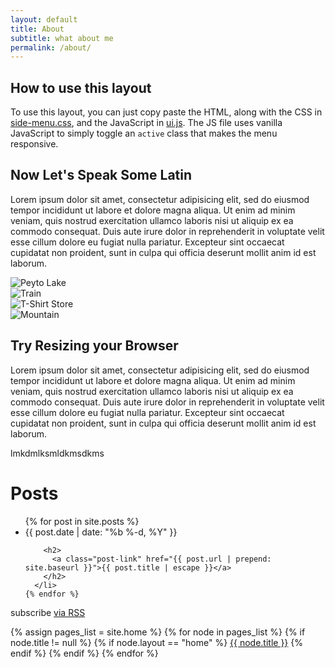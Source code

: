 ```yaml
---
layout: default
title: About
subtitle: what about me
permalink: /about/
---
```


<h2 class="content-subhead">How to use this layout</h2>
<p>
    To use this layout, you can just copy paste the HTML, along with the CSS in <a href="/css/layouts/side-menu.css" alt="Side Menu CSS">side-menu.css</a>, and the JavaScript in <a href="/js/ui.js">ui.js</a>. The JS file uses vanilla JavaScript to simply toggle an <code>active</code> class that makes the menu responsive.
</p>

<h2 class="content-subhead">Now Let's Speak Some Latin</h2>
<p>
    Lorem ipsum dolor sit amet, consectetur adipisicing elit, sed do eiusmod tempor incididunt ut labore et dolore magna aliqua. Ut enim ad minim veniam, quis nostrud exercitation ullamco laboris nisi ut aliquip ex ea commodo consequat. Duis aute irure dolor in reprehenderit in voluptate velit esse cillum dolore eu fugiat nulla pariatur. Excepteur sint occaecat cupidatat non proident, sunt in culpa qui officia deserunt mollit anim id est laborum.
</p>

<div class="pure-g">
    <div class="pure-u-1-4">
        <img class="pure-img-responsive" src="http://farm3.staticflickr.com/2875/9069037713_1752f5daeb.jpg" alt="Peyto Lake">
    </div>
    <div class="pure-u-1-4">
        <img class="pure-img-responsive" src="http://farm3.staticflickr.com/2813/9069585985_80da8db54f.jpg" alt="Train">
    </div>
    <div class="pure-u-1-4">
        <img class="pure-img-responsive" src="http://farm6.staticflickr.com/5456/9121446012_c1640e42d0.jpg" alt="T-Shirt Store">
    </div>
    <div class="pure-u-1-4">
        <img class="pure-img-responsive" src="http://farm8.staticflickr.com/7357/9086701425_fda3024927.jpg" alt="Mountain">
    </div>
</div>

<h2 class="content-subhead">Try Resizing your Browser</h2>
<p>
    Lorem ipsum dolor sit amet, consectetur adipisicing elit, sed do eiusmod tempor incididunt ut labore et dolore magna aliqua. Ut enim ad minim veniam, quis nostrud exercitation ullamco laboris nisi ut aliquip ex ea commodo consequat. Duis aute irure dolor in reprehenderit in voluptate velit esse cillum dolore eu fugiat nulla pariatur. Excepteur sint occaecat cupidatat non proident, sunt in culpa qui officia deserunt mollit anim id est laborum.
</p>

<div class="home">
lmkdmlksmldkmsdkms
  <h1 class="page-heading">Posts</h1>

  <ul class="post-list">
    {% for post in site.posts %}
      <li>
        <span class="post-meta">{{ post.date | date: "%b %-d, %Y" }}</span>

        <h2>
          <a class="post-link" href="{{ post.url | prepend: site.baseurl }}">{{ post.title | escape }}</a>
        </h2>
      </li>
    {% endfor %}
  </ul>

  <p class="rss-subscribe">subscribe <a href="{{ "/feed.xml" | prepend: site.baseurl }}">via RSS</a></p>
</div>


{% assign pages_list = site.home %}
{% for node in pages_list %}
  {% if node.title != null %}
    {% if node.layout == "home" %}
      <a class="sidebar-nav-item{% if page.url == node.url %} active{% endif %}" href="{{ node.url }}">{{ node.title }}</a>
    {% endif %}
  {% endif %}
{% endfor %}
